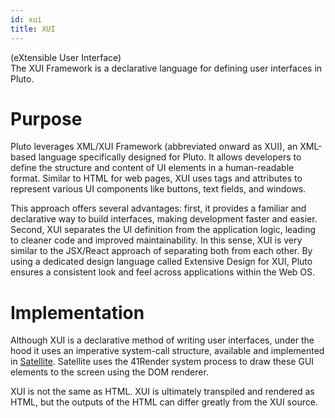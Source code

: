 ```yaml
---
id: xui
title: XUI
---
```


(eXtensible User Interface)  
The XUI Framework is a declarative language for defining user interfaces in Pluto.  

# Purpose
Pluto leverages XML/XUI Framework (abbreviated onward as XUI), an XML-based language specifically designed for Pluto.
It allows developers to define the structure and content of UI elements in a human-readable format.
Similar to HTML for web pages, XUI uses tags and attributes to represent various UI components like buttons, text fields, and windows.  

This approach offers several advantages: first, it provides a familiar and declarative way to build interfaces, making development faster and easier.
Second, XUI separates the UI definition from the application logic, leading to cleaner code and improved maintainability.
In this sense, XUI is very similar to the JSX/React approach of separating both from each other.
By using a dedicated design language called Extensive Design for XUI, Pluto ensures a consistent look and feel across applications within the Web OS.

# Implementation
Although XUI is a declarative method of writing user interfaces, under the hood it uses an imperative system-call structure, available and implemented in [Satellite](/guide/satellite). Satellite uses the 41Render system process to draw these GUI elements to the screen using the DOM renderer.  

XUI is not the same as HTML. XUI is ultimately transpiled and rendered as HTML, but the outputs of the HTML can differ greatly from the XUI source.